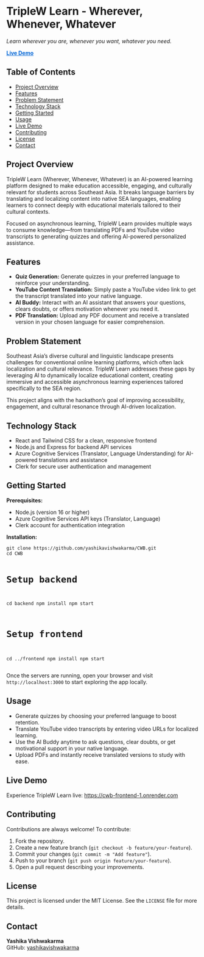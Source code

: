 <h1>TripleW Learn - Wherever, Whenever, Whatever</h1>

<p><em>Learn wherever you are, whenever you want, whatever you need.</em></p>

<p>
  <a href="https://cwb-frontend-1.onrender.com" target="_blank" rel="noopener noreferrer" style="font-weight: bold; color: #0366d6;">
    Live Demo
  </a>
</p>

<h2>Table of Contents</h2>
<ul>
  <li><a href="#project-overview">Project Overview</a></li>
  <li><a href="#features">Features</a></li>
  <li><a href="#problem-statement">Problem Statement</a></li>
  <li><a href="#technology-stack">Technology Stack</a></li>
  <li><a href="#getting-started">Getting Started</a></li>
  <li><a href="#usage">Usage</a></li>
  <li><a href="#live-demo">Live Demo</a></li>
  <li><a href="#contributing">Contributing</a></li>
  <li><a href="#license">License</a></li>
  <li><a href="#contact">Contact</a></li>
</ul>

<h2 id="project-overview">Project Overview</h2>
<p>
  TripleW Learn (Wherever, Whenever, Whatever) is an AI-powered learning platform designed to make education accessible, engaging, and culturally relevant for students across Southeast Asia.
  It breaks language barriers by translating and localizing content into native SEA languages, enabling learners to connect deeply with educational materials tailored to their cultural contexts.
</p>
<p>
  Focused on asynchronous learning, TripleW Learn provides multiple ways to consume knowledge—from translating PDFs and YouTube video transcripts to generating quizzes and offering AI-powered personalized assistance.
</p>

<h2 id="features">Features</h2>
<ul>
  <li><strong>Quiz Generation:</strong> Generate quizzes in your preferred language to reinforce your understanding.</li>
  <li><strong>YouTube Content Translation:</strong> Simply paste a YouTube video link to get the transcript translated into your native language.</li>
  <li><strong>AI Buddy:</strong> Interact with an AI assistant that answers your questions, clears doubts, or offers motivation whenever you need it.</li>
  <li><strong>PDF Translation:</strong> Upload any PDF document and receive a translated version in your chosen language for easier comprehension.</li>
</ul>

<h2 id="problem-statement">Problem Statement</h2>
<p>
  Southeast Asia’s diverse cultural and linguistic landscape presents challenges for conventional online learning platforms, which often lack localization and cultural relevance.
  TripleW Learn addresses these gaps by leveraging AI to dynamically localize educational content, creating immersive and accessible asynchronous learning experiences tailored specifically to the SEA region.
</p>
<p>
  This project aligns with the hackathon’s goal of improving accessibility, engagement, and cultural resonance through AI-driven localization.
</p>

<h2 id="technology-stack">Technology Stack</h2>
<ul>
  <li>React and Tailwind CSS for a clean, responsive frontend</li>
  <li>Node.js and Express for backend API services</li>
  <li>Azure Cognitive Services (Translator, Language Understanding) for AI-powered translations and assistance</li>
  <li>Clerk for secure user authentication and management</li>
</ul>

<h2 id="getting-started">Getting Started</h2>
<p><strong>Prerequisites:</strong></p>
<ul>
  <li>Node.js (version 16 or higher)</li>
  <li>Azure Cognitive Services API keys (Translator, Language)</li>
  <li>Clerk account for authentication integration</li>
</ul>

<p><strong>Installation:</strong></p>
<pre><code>git clone https://github.com/yashikavishwakarma/CWB.git
cd CWB

# Setup backend
cd backend
npm install
npm start

# Setup frontend
cd ../frontend
npm install
npm start
</code></pre>

<p>Once the servers are running, open your browser and visit <code>http://localhost:3000</code> to start exploring the app locally.</p>

<h2 id="usage">Usage</h2>
<ul>
  <li>Generate quizzes by choosing your preferred language to boost retention.</li>
  <li>Translate YouTube video transcripts by entering video URLs for localized learning.</li>
  <li>Use the AI Buddy anytime to ask questions, clear doubts, or get motivational support in your native language.</li>
  <li>Upload PDFs and instantly receive translated versions to study with ease.</li>
</ul>

<h2 id="live-demo">Live Demo</h2>
<p>Experience TripleW Learn live: <a href="https://cwb-frontend-1.onrender.com" target="_blank" rel="noopener noreferrer">https://cwb-frontend-1.onrender.com</a></p>

<h2 id="contributing">Contributing</h2>
<p>Contributions are always welcome! To contribute:</p>
<ol>
  <li>Fork the repository.</li>
  <li>Create a new feature branch (<code>git checkout -b feature/your-feature</code>).</li>
  <li>Commit your changes (<code>git commit -m "Add feature"</code>).</li>
  <li>Push to your branch (<code>git push origin feature/your-feature</code>).</li>
  <li>Open a pull request describing your improvements.</li>
</ol>

<h2 id="license">License</h2>
<p>This project is licensed under the MIT License. See the <code>LICENSE</code> file for more details.</p>

<h2 id="contact">Contact</h2>
<p>
  <strong>Yashika Vishwakarma</strong><br />
  GitHub: <a href="https://github.com/yashikavishwakarma" target="_blank" rel="noopener noreferrer">yashikavishwakarma</a>
</p>
